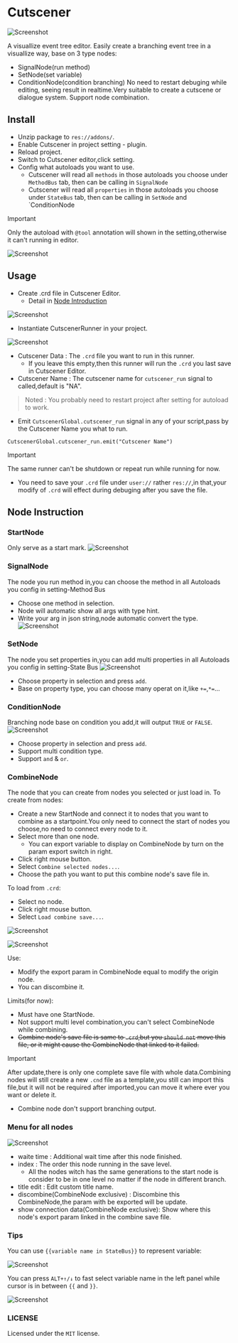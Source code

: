 # Cutscener

![Screenshot](Cutscener/resource/logo-large.png)

A visuallize event tree editor.
Easily create a branching event tree in a visuallize way, base on 3 type nodes:
- SignalNode(run method)
- SetNode(set variable)
- ConditionNode(condition branching)
No need to restart debuging while editing, seeing result in realtime.Very suitable to create a cutscene or dialogue system.
Support node combination.

## Install
- Unzip package to `res://addons/`.
- Enable Cutscener in project setting - plugin.
- Reload project.
- Switch to Cutscener editor,click setting.
- Config what autoloads you want to use.
   - Cutscener will read all `methods` in those autoloads you choose under `MethodBus` tab, then can be calling in `SignalNode`
   - Cutscener will read all `properties` in those autoloads you choose under `StateBus` tab, then can be calling in `SetNode` and `ConditionNode
> [!IMPORTANT]
> Only the autoload with `@tool` annotation will shown in the setting,otherwise it can't running in editor.

![Screenshot](doc/screenshot/setting-1.png)

## Usage
- Create .crd file in Cutscener Editor.
   - Detail in [Node Introduction](https://github.com/CodePlayK/Godot-Cutscener/blob/master/README-en.md#node-instruction)

![Screenshot](doc/screenshot/CutscenerRunner.png)
- Instantiate CutscenerRunner in your project.

![Screenshot](doc/screenshot/CutscenerRunnerConfig.png)

 - Cutscener Data : The `.crd` file you want to run in this runner.
   - If you leave this empty,then this runner will run the `.crd` you last save in Cutscener Editor.
 - Cutscener Name : The cutscener name for `cutscener_run` signal to called,default is "NA".
> Noted : You probably need to restart project after setting for autoload to work.
- Emit `CutscenerGlobal.cutscener_run` signal in any of your script,pass by the Cutscener Name you what to run.
```
CutscenerGlobal.cutscener_run.emit("Cutscener Name")
```
> [!IMPORTANT]
> The same runner can't be shutdown or repeat run while running for now.

- You need to save your `.crd` file under `user://` rather `res://`,in that,your modify of `.crd` will effect during debuging after you save the file.
## Node Instruction
### StartNode
Only serve as a start mark.
![Screenshot](doc/screenshot/StartNode.png)
### SignalNode
The node you run method in,you can choose the method in all Autoloads you config in setting-Method Bus 
- Choose one method in selection.
- Node will automatic show all args with type hint.
- Write your arg in json string,node automatic convert the type. 
![Screenshot](doc/screenshot/SignalNode.png)
### SetNode
The node you set properties in,you can add multi properties in all Autoloads you config in setting-State Bus 
![Screenshot](doc/screenshot/SetNode.png)
- Choose property in selection and press `add`.
- Base on property type, you can choose many operat on it,like `+=`,`*=`...
### ConditionNode
Branching node base on condition you add,it will output `TRUE` or `FALSE`.
![Screenshot](doc/screenshot/ConditionNode.png)
- Choose property in selection and press `add`.
- Support multi condition type.
- Support `and` & `or`.

### CombineNode
The node that you can create from nodes you selected or just load in.
To create from nodes:
 - Create a new StartNode and connect it to nodes that you want to combine as a startpoint.You only need to connect the start of nodes you choose,no need to connect every node to it.
 - Select more than one node.
    - You can export variable to display on CombineNode by turn on the param export switch in right.
 - Click right mouse button.
 - Select `Combine selected nodes...`.
 - Choose the path you want to put this combine node's save file in.

To load from `.crd`:
 - Select no node.
 - Click right mouse button.
 - Select `Load combine save...`.

![Screenshot](doc/screenshot/CombineNode.png)

![Screenshot](doc/screenshot/CombineNode1.png)

Use:
- Modify the export param in CombineNode equal to modify the origin node. 
- You can discombine it.

Limits(for now):
- Must have one StartNode.
- Not support multi level combination,you can't select CombineNode while combining.
- ~~Combine node's save file is same to `.crd`,but you `should not` move this file, or it might cause 
 the CombineNode that linked to it failed.~~
> [!IMPORTANT]
> After update,there is only one complete save file with whole data.Combining nodes will still create a new `.cnd` file as a template,you still can import this file,but it will not be required after imported,you can move it where ever you want or delete it.
- Combine node don't support branching output.

### Menu for all nodes

![Screenshot](doc/screenshot/Menu.png)
- waite time : Additional wait time after this node finished.
- index : The order this node running in the save level.
   - All the nodes witch has the same generations to the start node is consider to be in one level no matter if the node in different branch. 
- title edit : Edit custom title name.
- discombine(CombineNode exclusive) : Discombine this CombineNode,the param with be exported will be update.
- show connection data(CombineNode exclusive): Show where this node's export param linked in the combine save file.

### Tips
You can use `{{variable name in StateBus}}` to represent variable:

![Screenshot](doc/screenshot/get_global.png)

You can press `ALT+↑/↓` to fast select variable name in the left panel while cursor is in between `{{` and `}}`.

![Screenshot](doc/screenshot/get_global-1.png)
### LICENSE
Licensed under the `MIT` license.
